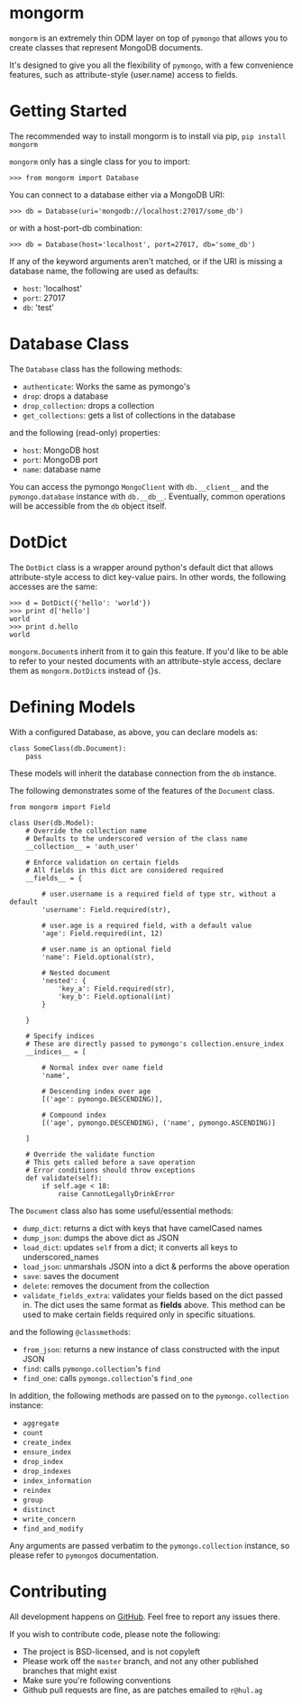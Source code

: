 # mongorm

`mongorm` is an extremely thin ODM layer on top of `pymongo` that allows you to create classes that represent MongoDB documents.

It's designed to give you all the flexibility of `pymongo`, with a few convenience features, such as attribute-style (user.name) access to fields.

# Getting Started

The recommended way to install mongorm is to install via pip, `pip install mongorm`

`mongorm` only has a single class for you to import:

```
>>> from mongorm import Database
```

You can connect to a database either via a MongoDB URI:

```
>>> db = Database(uri='mongodb://localhost:27017/some_db')
```

or with a host-port-db combination:

```
>>> db = Database(host='localhost', port=27017, db='some_db')
```

If any of the keyword arguments aren't matched, or if the URI is missing a database name, the following are used as defaults:

* `host`: 'localhost'
* `port`: 27017
* `db`: 'test'

# Database Class

The `Database` class has the following methods:

* `authenticate`: Works the same as pymongo's
* `drop`: drops a database
* `drop_collection`: drops a collection
* `get_collections`: gets a list of collections in the database

and the following (read-only) properties:

* `host`: MongoDB host
* `port`: MongoDB port
* `name`: database name

You can access the pymongo `MongoClient` with `db.__client__` and the `pymongo.database` instance with `db.__db__`. Eventually, common operations will be accessible from the `db` object itself.

# DotDict

The `DotDict` class is a wrapper around python's default dict that allows attribute-style access to dict key-value pairs. In other words, the following accesses are the same:

```
>>> d = DotDict({'hello': 'world'})
>>> print d['hello']
world
>>> print d.hello
world
```

`mongorm.Document`s inherit from it to gain this feature. If you'd like to be able to refer to your nested documents with an attribute-style access, declare them as `mongorm.DotDict`s instead of {}s.

# Defining Models

With a configured Database, as above, you can declare models as:

```
class SomeClass(db.Document):
    pass
```

These models will inherit the database connection from the `db` instance.

The following demonstrates some of the features of the `Document` class.

```
from mongorm import Field

class User(db.Model):
	# Override the collection name
	# Defaults to the underscored version of the class name
	__collection__ = 'auth_user'

	# Enforce validation on certain fields
	# All fields in this dict are considered required
	__fields__ = {

		# user.username is a required field of type str, without a default
		'username': Field.required(str),

		# user.age is a required field, with a default value
		'age': Field.required(int, 12)

		# user.name is an optional field
		'name': Field.optional(str),

		# Nested document
		'nested': {
			'key_a': Field.required(str),
			'key_b': Field.optional(int)
		}

	}

	# Specify indices
	# These are directly passed to pymongo's collection.ensure_index
	__indices__ = [

		# Normal index over name field
		'name',

		# Descending index over age
		[('age': pymongo.DESCENDING)],

		# Compound index
		[('age', pymongo.DESCENDING), ('name', pymongo.ASCENDING)]

	]

	# Override the validate function
	# This gets called before a save operation
	# Error conditions should throw exceptions
	def validate(self):
		if self.age < 18:
			raise CannotLegallyDrinkError
```

The `Document` class also has some useful/essential methods:

* `dump_dict`: returns a dict with keys that have camelCased names
* `dump_json`: dumps the above dict as JSON
* `load_dict`: updates `self` from a dict; it converts all keys to underscored_names
* `load_json`: unmarshals JSON into a dict & performs the above operation
* `save`: saves the document
* `delete`: removes the document from the collection
* `validate_fields_extra`: validates your fields based on the dict passed in. The dict uses the same format as __fields__ above. This method can be used to make certain fields required only in specific situations.

and the following `@classmethod`s:

* `from_json`: returns a new instance of class constructed with the input JSON
* `find`: calls `pymongo.collection`'s `find`
* `find_one`: calls `pymongo.collection`'s `find_one`

In addition, the following methods are passed on to the `pymongo.collection` instance:

* `aggregate`
* `count`
* `create_index`
* `ensure_index`
* `drop_index`
* `drop_indexes`
* `index_information`
* `reindex`
* `group`
* `distinct`
* `write_concern`
* `find_and_modify`

Any arguments are passed verbatim to the `pymongo.collection` instance, so please refer to `pymongo`s documentation.

# Contributing

All development happens on [GitHub](https://github.com/rahulg/mongorm). Feel free to report any issues there.

If you wish to contribute code, please note the following:

* The project is BSD-licensed, and is not copyleft
* Please work off the `master` branch, and not any other published branches that might exist
* Make sure you're following conventions
* Github pull requests are fine, as are patches emailed to `r@hul.ag`
